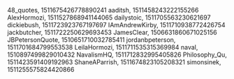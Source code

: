 48_quotes, 1511675426778890241
aaditsh, 1511458243222155266
AlexHormozi, 1511527868941144065
dailystoic, 1511705563230621697
dickiebush, 1511723923767197697
IAmAndrewKirby, 1511710938772426754
jackbutcher, 1511722250629693453
JamesClear, 1506631860671025156
JBPetersonQuote, 1510651710032785411
jordanbpeterson, 1511701684799553538
LeilaHormozi, 1511711535315369984
naval, 1510897499829010432
NavalismHQ, 1511712832995405826
Philosophy_Qu, 1511423591409192963
ShaneAParrish, 1511674823105208321
simonsinek, 1511255575824420866
